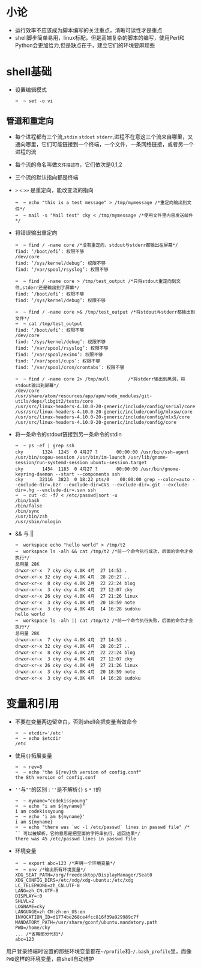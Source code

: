 # 小论
- 运行效率不应该成为脚本编写的关注重点，清晰可读性才是重点
- shell脚步简单易用，linux标配，但是高端复杂的脚本的编写，使用Perl和Python会更加给力,但是缺点在于，建立它们的环境要麻烦些

# shell基础
- 设置编辑模式
    ```
    ➜  ~ set -o vi
    ```

## 管道和重定向
- 每个进程都有三个流,`stdin` `stdout` `stderr`,进程不在意这三个流来自哪里，又通向哪里，它们可能链接到一个终端，一个文件，一条网络链接，或者另一个进程的流
- 每个流的命名叫做`文件描述符`，它们依次是0,1,2
- 三个流的默认指向都是终端
- `>` `<` `>>` 是重定向，能改变流的指向
    ```
    ➜  ~ echo "this is a test message" > /tmp/mymessage /*重定向输出到文件*/
    ➜  ~ mail -s "Mail test" cky < /tmp/mymessage /*使用文件里内容发送邮件*/
    ```
- 将错误输出重定向
    ```
    ➜  ~ find / -name core /*没有重定向，stdout与stderr都输出在屏幕*/
    find: ‘/boot/efi’: 权限不够
    /dev/core
    find: ‘/sys/kernel/debug’: 权限不够
    find: ‘/var/spool/rsyslog’: 权限不够

    ➜  ~ find / -name core > /tmp/test_output /*只将stdout重定向到文件,stderr还是输出到了屏幕*/
    find: ‘/boot/efi’: 权限不够
    find: ‘/sys/kernel/debug’: 权限不够

    ➜  ~ find / -name core >& /tmp/test_output /*将stdout与stderr都输出到文件*/
    ➜  ~ cat /tmp/test_output
    find: ‘/boot/efi’: 权限不够
    /dev/core
    find: ‘/sys/kernel/debug’: 权限不够
    find: ‘/var/spool/rsyslog’: 权限不够
    find: ‘/var/spool/exim4’: 权限不够
    find: ‘/var/spool/cups’: 权限不够
    find: ‘/var/spool/cron/crontabs’: 权限不够

    ➜  ~ find / -name core 2> /tmp/null       /*将stderr输出到黑洞，将stdout输出到屏幕*/
    /dev/core
    /usr/share/atom/resources/app/apm/node_modules/git-utils/deps/libgit2/tests/core
    /usr/src/linux-headers-4.10.0-20-generic/include/config/serial/core
    /usr/src/linux-headers-4.10.0-20-generic/include/config/mlxsw/core
    /usr/src/linux-headers-4.10.0-20-generic/include/config/mlx5/core
    /usr/src/linux-headers-4.10.0-20-generic/include/config/core
    ```

- 将一条命令的stdout链接到另一条命令的stdin
    ```
    ➜  ~ ps -ef | grep ssh                
    cky       1324  1245  0 4月27 ?       00:00:00 /usr/bin/ssh-agent /usr/bin/sogou-session /usr/bin/im-launch /usr/lib/gnome-session/run-systemd-session ubuntu-session.target
    cky       1454  1183  0 4月27 ?       00:00:00 /usr/bin/gnome-keyring-daemon --start --components ssh
    cky      32116  3823  0 18:22 pts/0    00:00:00 grep --color=auto --exclude-dir=.bzr --exclude-dir=CVS --exclude-dir=.git --exclude-dir=.hg --exclude-dir=.svn ssh
    ➜  ~ cut -d: -f7 < /etc/passwd|sort -u
    /bin/bash
    /bin/false
    /bin/sync
    /usr/bin/zsh
    /usr/sbin/nologin
    ```
- && 与 ||
    ```
    ➜  workspace echo "hello world" > /tmp/t2
    ➜  workspace ls -alh && cat /tmp/t2 /*前一个命令执行成功，后面的命令才会执行*/
    总用量 28K
    drwxr-xr-x  7 cky cky 4.0K 4月  27 14:53 .
    drwxr-xr-x 32 cky cky 4.0K 4月  28 20:27 ..
    drwxr-xr-x  8 cky cky 4.0K 2月  22 22:24 blog
    drwxr-xr-x  3 cky cky 4.0K 4月  27 12:07 cky
    drwxr-xr-x 26 cky cky 4.0K 4月  27 21:26 linux
    drwxr-xr-x  3 cky cky 4.0K 4月  20 18:59 note
    drwxr-xr-x  3 cky cky 4.0K 4月  14 16:28 sudoku
    hello world
    ➜  workspace ls -alh || cat /tmp/t2 /*前一个命令执行失败，后面的命令才会执行*/
    总用量 28K
    drwxr-xr-x  7 cky cky 4.0K 4月  27 14:53 .
    drwxr-xr-x 32 cky cky 4.0K 4月  28 20:27 ..
    drwxr-xr-x  8 cky cky 4.0K 2月  22 22:24 blog
    drwxr-xr-x  3 cky cky 4.0K 4月  27 12:07 cky
    drwxr-xr-x 26 cky cky 4.0K 4月  27 21:26 linux
    drwxr-xr-x  3 cky cky 4.0K 4月  20 18:59 note
    drwxr-xr-x  3 cky cky 4.0K 4月  14 16:28 sudoku
    ```

# 变量和引用
- 不要在变量两边留空白，否则shell会把变量当做命令
    ```
    ➜  ~ etcdir='/etc'
    ➜  ~ echo $etcdir
    /etc
    ```
- 使用`{}`拓展变量
    ```
    ➜  ~ rev=8
    ➜  ~ echo "the ${rev}th version of config.conf"
    the 8th version of config.conf
    ```

- `''`与`""`的区别 : `''`是不解析`{}` `$` `*` `?`的
    ```
    ➜  ~ myname="codekissyoung"
    ➜  ~ echo "i am ${myname}"
    i am codekissyoung
    ➜  ~ echo 'i am ${myname}'
    i am ${myname}
    ➜  ~ echo "there was `wc -l /etc/passwd` lines in passwd file" /* `` 可以被解析，它的意思是把里面的字符串执行，返回结果*/
    there was 45 /etc/passwd lines in passwd file
    ```


- 环境变量
    ```
    ➜  ~ export abc=123 /*声明一个环境变量*/
    ➜  ~ env /*输出所有环境变量*/
    XDG_SEAT_PATH=/org/freedesktop/DisplayManager/Seat0
    XDG_CONFIG_DIRS=/etc/xdg/xdg-ubuntu:/etc/xdg
    LC_TELEPHONE=zh_CN.UTF-8
    LANG=zh_CN.UTF-8
    DISPLAY=:0
    SHLVL=2
    LOGNAME=cky
    LANGUAGE=zh_CN:zh:en_US:en
    INVOCATION_ID=d1774be268ce4fcc816f39a929989c7f
    MANDATORY_PATH=/usr/share/gconf/ubuntu.mandatory.path
    PWD=/home/cky
    ... /*省略部分代码*/
    abc=123
    ```
用户登录终端时设置的那些环境变量都在`~/profile`和`~/.bash_profile`里，而像`PWD`这样的环境变量，由shell自动维护
